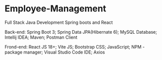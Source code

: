 # Employee-Management
 Full Stack Java Development Spring boots and React 

Back-end:
Spring Boot 3;
Spring Data JPA(Hibernate 6);
MySQL Database;
Intellij IDEA;
Maven;
Postman Client

Frond-end:
React JS 18+;
Vite JS;
Bootstrap CSS;
JavaScript;
NPM - package manager;
Visual Studio Code IDE;
Axios
